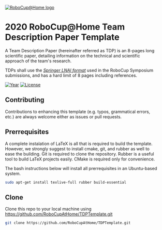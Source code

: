 <a href="https://athome.robocup.org"><img src="https://athome.robocup.org/wp-content/uploads/2018/09/cropped-logo_RoboCupAtHome.jpg" title="RoboCup@Home logo" alt="RoboCup@Home logo"></a>

<!-- [![RoboCup@Home logo](https://athome.robocup.org/wp-content/uploads/2018/09/cropped-logo_RoboCupAtHome.jpg)](https://athome.robocup.org) -->

# 2020 RoboCup@Home Team Description Paper Template

A Team Description Paper (hereinafter referred as TDP) is an 8-pages long scientific paper, detailing information on the technical and scientific approach of the team's research.

TDPs shall use the [*Springer LNAI format*](http://www.springer.com/computer/lncs?SGWID=0-164-6-793341-0) used in the RoboCup Symposium submissions, and has a hard limit of 8 pages including references.

[![Year](https://img.shields.io/badge/Year-2020-brightgreen.svg)](https://github.com/RoboCupAtHome/RuleBook)
[![License](http://img.shields.io/:license-mit-blue.svg?style=flat-square)](http://badges.mit-license.org)

## Contributing
Contributions to enhancing this template (e.g. typos, grammatical errors, etc.) are always welcome either as issues or pull requests.

## Prerrequisites
A complete instalation of LaTeX is all that is required to build the template. However, we strongly suggest to install cmake, git, and rubber as well to ease the building. Git is required to clone the repository. Rubber is a useful tool to build LaTeX projects easily. CMake is required only for convenience.

The bash instructions below will install all prerrequisites in an Ubuntu-based system.

```bash
sudo apt-get install texlive-full rubber build-essential
```

## Clone

Clone this repo to your local machine using https://github.com/RoboCupAtHome/TDPTemplate.git

```bash
git clone https://github.com/RoboCupAtHome/TDPTemplate.git
```

